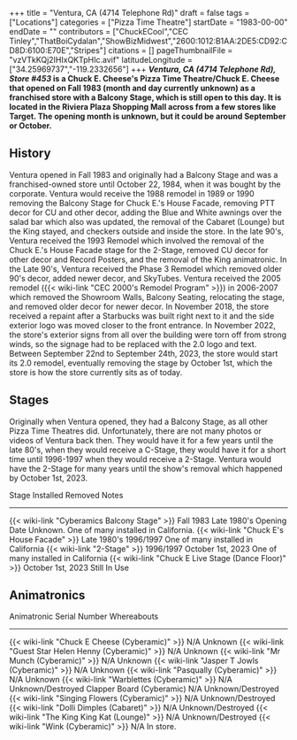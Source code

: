 +++
title = "Ventura, CA (4714 Telephone Rd)"
draft = false
tags = ["Locations"]
categories = ["Pizza Time Theatre"]
startDate = "1983-00-00"
endDate = ""
contributors = ["ChuckECool","CEC Tinley","ThatBoiCydalan","ShowBizMidwest","2600:1012:B1AA:2DE5:CD92:CD8D:6100:E70E","Stripes"]
citations = []
pageThumbnailFile = "vzVTkKQj2IHIxQKTpHIc.avif"
latitudeLongitude = ["34.25969737","-119.2332656"]
+++
***Ventura, CA (4714 Telephone Rd), Store #453* is a Chuck E. Cheese's Pizza Time Theatre/Chuck E. Cheese that opened on Fall 1983 (month and day currently unknown) as a franchised store with a Balcony Stage, which is still open to this day.
It is located in the Riviera Plaza Shopping Mall across from a few stores like Target.
The opening month is unknown, but it could be around September or October.**

## History

Ventura opened in Fall 1983 and originally had a Balcony Stage and was a franchised-owned store until October 22, 1984, when it was bought by the corporate. Ventura would receive the 1988 remodel in 1989 or 1990 removing the Balcony Stage for Chuck E.'s House Facade, removing PTT decor for CU and other decor, adding the Blue and White awnings over the salad bar which also was updated, the removal of the Cabaret (Lounge) but the King stayed, and checkers outside and inside the store. In the late 90's, Ventura received the 1993 Remodel which involved the removal of the Chuck E.'s House Facade stage for the 2-Stage, removed CU decor for other decor and Record Posters, and the removal of the King animatronic. In the Late 90's, Ventura received the Phase 3 Remodel which removed older 90's decor, added newer decor, and SkyTubes. Ventura received the 2005 remodel ({{< wiki-link "CEC 2000's Remodel Program" >}}) in 2006-2007 which removed the Showroom Walls, Balcony Seating, relocating the stage, and removed older decor for newer decor. In November 2018, the store received a repaint after a Starbucks was built right next to it and the side exterior logo was moved closer to the front entrance. In November 2022, the store's exterior signs from all over the building were torn off from strong winds, so the signage had to be replaced with the 2.0 logo and text. Between September 22nd to September 24th, 2023, the store would start its 2.0 remodel, eventually removing the stage by October 1st, which the store is how the store currently sits as of today.

## Stages

Originally when Ventura opened, they had a Balcony Stage, as all other Pizza Time Theatres did. Unfortunately, there are not many photos or videos of Ventura back then. They would have it for a few years until the late 80's, when they would receive a C-Stage, they would have it for a short time until 1996-1997 when they would receive a 2-Stage. Ventura would have the 2-Stage for many years until the show's removal which happened by October 1st, 2023.

  Stage                                                      Installed           Removed             Notes
  ---------------------------------------------------------- ------------------- ------------------- ------------------------------------------------------------
  {{< wiki-link "Cyberamics Balcony Stage" >}}           Fall 1983           Late 1980's        Opening Date Unknown. One of many installed in California.
  {{< wiki-link "Chuck E's House Facade" >}}            Late 1980's        1996/1997           One of many installed in California
  {{< wiki-link "2-Stage" >}}                            1996/1997           October 1st, 2023   One of many installed in California
  {{< wiki-link "Chuck E Live Stage (Dance Floor)" >}}   October 1st, 2023   Still In Use        

## Animatronics

  Animatronic                                                  Serial Number   Whereabouts
  ------------------------------------------------------------ --------------- -------------------
  {{< wiki-link "Chuck E Cheese (Cyberamic)" >}}           N/A             Unknown
  {{< wiki-link "Guest Star Helen Henny (Cyberamic)" >}}   N/A             Unknown
  {{< wiki-link "Mr Munch (Cyberamic)" >}}                 N/A             Unknown
  {{< wiki-link "Jasper T Jowls (Cyberamic)" >}}           N/A             Unknown
  {{< wiki-link "Pasqually (Cyberamic)" >}}                N/A             Unknown
  {{< wiki-link "Warblettes (Cyberamic)" >}}               N/A             Unknown/Destroyed
  Clapper Board (Cyberamic)                                    N/A             Unknown/Destroyed
  {{< wiki-link "Singing Flowers (Cyberamic)" >}}          N/A             Unknown/Destroyed
  {{< wiki-link "Dolli Dimples (Cabaret)" >}}              N/A             Unknown/Destroyed
  {{< wiki-link "The King King Kat (Lounge)" >}}           N/A             Unknown/Destroyed
  {{< wiki-link "Wink (Cyberamic)" >}}                     N/A             In store.
